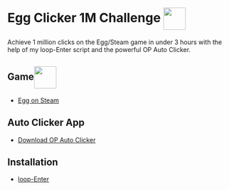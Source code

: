 # Egg Clicker 1M Challenge <picture><img src="https://1.bp.blogspot.com/-RhN1bs5oSho/VWR5MyfaJJI/AAAAAAAAAIU/PA4gaVvx61E/s1600/pc-enter.png" width = 50px align="center"></picture> 

Achieve 1 million clicks on the Egg/Steam game in under 3 hours with the help of my loop-Enter script and the powerful OP Auto Clicker.

## Game<picture><img src="https://media.tenor.com/8ZUId9IMvk0AAAAi/gudetama.gif" width = 50px align="center"></picture> 

- [Egg on Steam](https://store.steampowered.com/app/2784840/Egg/)

## Auto Clicker App

- [Download OP Auto Clicker](https://apps.microsoft.com/detail/xpfm2k6gpv72cr?hl=en-US&gl=US)

## Installation
- [loop-Enter](https://github.com/4leX-42/Egg-loop-Enter/blob/main/loop-Enter/loop-enter.exe)
